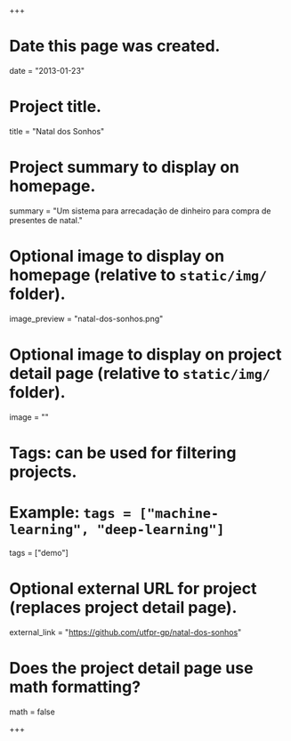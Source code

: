 +++
# Date this page was created.
date = "2013-01-23"

# Project title.
title = "Natal dos Sonhos"

# Project summary to display on homepage.
summary = "Um sistema para arrecadação de dinheiro para compra de presentes de natal."

# Optional image to display on homepage (relative to `static/img/` folder).
image_preview = "natal-dos-sonhos.png"

# Optional image to display on project detail page (relative to `static/img/` folder).
image = ""

# Tags: can be used for filtering projects.
# Example: `tags = ["machine-learning", "deep-learning"]`
tags = ["demo"]

# Optional external URL for project (replaces project detail page).
external_link = "https://github.com/utfpr-gp/natal-dos-sonhos"

# Does the project detail page use math formatting?
math = false

+++
